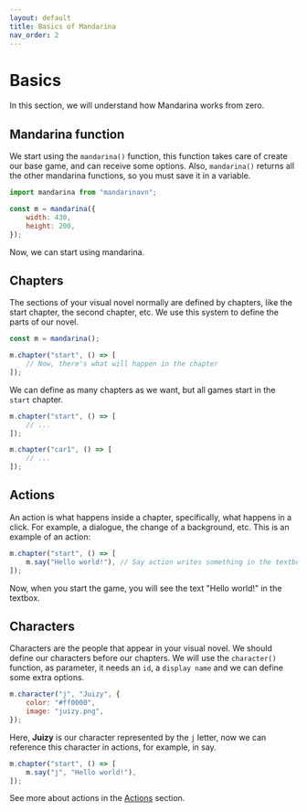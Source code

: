 ```yaml
---
layout: default
title: Basics of Mandarina
nav_order: 2
---
```


# Basics

In this section, we will understand how Mandarina works from zero.

## Mandarina function
We start using the `mandarina()` function, this function takes care of create our base game, and can receive some options.
Also, `mandarina()` returns all the other mandarina functions, so you must save it in a variable.

```js
import mandarina from "mandarinavn";

const m = mandarina({
    width: 430,
    height: 200,
});
```

Now, we can start using mandarina.

## Chapters
The sections of your visual novel normally are defined by chapters, like the start chapter, the second chapter, etc. We use this system to define the parts of our novel.

```js
const m = mandarina();

m.chapter("start", () => [
    // Now, there's what will happen in the chapter
]);
```

We can define as many chapters as we want, but all games start in the `start` chapter.

```js
m.chapter("start", () => [
    // ...
]);

m.chapter("car1", () => [
    // ...
]);
```

## Actions

An action is what happens inside a chapter, specifically, what happens in a click. For example, a dialogue, the change of a background, etc. This is an example of an action:

```js
m.chapter("start", () => [
    m.say("Hello world!"), // Say action writes something in the textbox.
]);
```

Now, when you start the game, you will see the text "Hello world!" in the textbox.

## Characters
Characters are the people that appear in your visual novel. We should define our characters before our chapters. We will use the `character()` function, as parameter, it needs an `id`, a `display name` and we can define some extra options.

```js
m.character("j", "Juizy", {
    color: "#ff0000",
    image: "juizy.png",
});
```

Here, **Juizy** is our character represented by the `j` letter, now we can reference this character in actions, for example, in say.

```js
m.chapter("start", () => [
    m.say("j", "Hello world!"),
]);
```

See more about actions in the [Actions](/Actions.md) section.